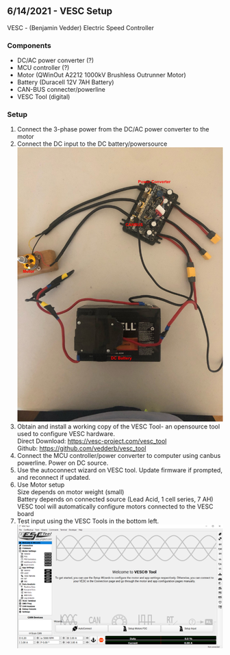 ## 6/14/2021 - VESC Setup 
VESC - (Benjamin Vedder) Electric Speed Controller

### Components
- DC/AC power converter (?)
- MCU controller (?)
- Motor (QWinOut A2212 1000kV Brushless Outrunner Motor)
- Battery (Duracell 12V 7AH Battery) 
- CAN-BUS connecter/powerline
- VESC Tool (digital)

### Setup
1. Connect the 3-phase power from the DC/AC power converter to the motor
2. Connect the DC input to the DC battery/powersource
![alt text](https://github.com/Cedar8344/VESC_2021/blob/main/image/2.jpg?raw=true)
3. Obtain and install a working copy of the VESC Tool- an opensource tool used to configure VESC hardware.    
    Direct Download:  https://vesc-project.com/vesc_tool   
    Github:           https://github.com/vedderb/vesc_tool
4. Connect the MCU controller/power converter to computer using canbus powerline. Power on DC source.
5. Use the autoconnect wizard on VESC tool. Update firmware if prompted, and reconnect if updated.
6. Use Motor setup  
    Size depends on motor weight (small)  
    Battery depends on connected source (Lead Acid, 1 cell series, 7 AH)  
    VESC tool will automatically configure motors connected to the VESC board
8. Test input using the VESC Tools in the bottom left.  
![alt text](https://github.com/Cedar8344/VESC_2021/blob/main/image/1.PNG?raw=true)

